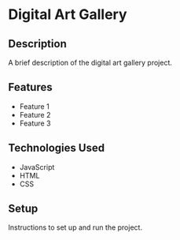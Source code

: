 # Digital Art Gallery

## Description

A brief description of the digital art gallery project.

## Features

- Feature 1
- Feature 2
- Feature 3

## Technologies Used

- JavaScript
- HTML
- CSS

## Setup

Instructions to set up and run the project.
